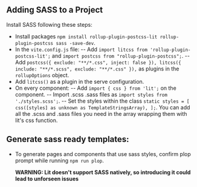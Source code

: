 ## Adding SASS to a Project

Install SASS following these steps:

- Install packages `npm install rollup-plugin-postcss-lit rollup-plugin-postcss sass -save-dev`.
- In the `vite.config.js` file:
  -- Add `import litcss from 'rollup-plugin-postcss-lit';` and `import postcss from "rollup-plugin-postcss";`.
  -- Add `postcss({ exclude: "**/*.css", inject: false }), litcss({ include: "**/*.scss", exclude: "**/*.css" }),` as plugins in the `rollupOptions` object.
- Add `litcss()` as a plugin in the serve configuration.
- On every component:
  -- Add `import { css } from 'lit';` on the component.
  -- Import .scss .sass files as `import styles from './styles.scss';`.
  -- Set the styles within the class `static styles = [ css([styles] as unknown as TemplateStringsArray), ];`. You can add all the .scss and .sass files you need in the array wrapping them with lit's css function.

## Generate sass ready templates:

- To generate pages and components that use sass styles, confirm plop prompt while running `npm run plop`.

  **WARNING: Lit doesn't support SASS natively, so introducing it could lead to unforseen issues**
